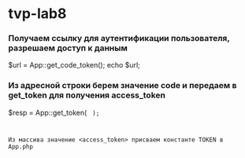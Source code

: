 # tvp-lab8

### Получаем ссылку для аутентификации пользователя, разрешаем доступ к данным
$url = App::get_code_token();
echo $url;

### Из адресной строки берем значение code и передаем в get_token для получения access_token
$resp = App::get_token( <code> );

Из массива значение <access_token> присваем константе TOKEN в App.php